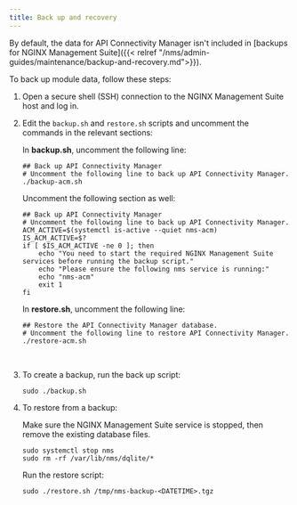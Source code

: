 ```yaml
---
title: Back up and recovery
---
```


By default, the data for API Connectivity Manager isn't included in [backups for NGINX Management Suite]({{< relref "/nms/admin-guides/maintenance/backup-and-recovery.md">}}).

To back up module data, follow these steps:

1. Open a secure shell (SSH) connection to the NGINX Management Suite host and log in.
1. Edit the `backup.sh` and `restore.sh` scripts and uncomment the commands in the relevant sections:

    In **backup.sh**, uncomment the following line:

    ```shell
    ## Back up API Connectivity Manager
    # Uncomment the following line to back up API Connectivity Manager.
    ./backup-acm.sh
    ```

    Uncomment the following section as well:

    ```shell
	## Back up API Connectivity Manager
	# Uncomment the following line to back up API Connectivity Manager.
	ACM_ACTIVE=$(systemctl is-active --quiet nms-acm)
	IS_ACM_ACTIVE=$?
	if [ $IS_ACM_ACTIVE -ne 0 ]; then
	    echo "You need to start the required NGINX Management Suite services before running the backup script."
	    echo "Please ensure the following nms service is running:"
	    echo "nms-acm"
	    exit 1
	fi
    ```

    In **restore.sh**, uncomment the following line:

    ```shell
    ## Restore the API Connectivity Manager database.
    # Uncomment the following line to restore API Connectivity Manager.
    ./restore-acm.sh
    ```

    <br>

1. To create a backup, run the back up script:

    ```shell
    sudo ./backup.sh
    ```

1. To restore from a backup:

    Make sure the NGINX Management Suite service is stopped, then remove the existing database files.

    ```shell
    sudo systemctl stop nms
    sudo rm -rf /var/lib/nms/dqlite/*
    ```

    Run the restore script:

    ```shell
    sudo ./restore.sh /tmp/nms-backup-<DATETIME>.tgz
    ```
